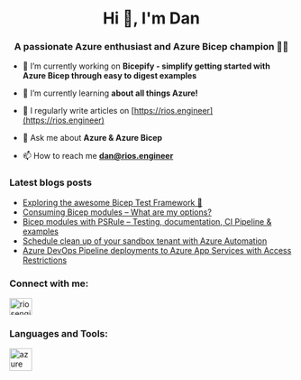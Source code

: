 <h1 align="center">Hi 👋, I'm Dan</h1>
<h3 align="center">A passionate Azure enthusiast and Azure Bicep champion 👑🦾 </h3>

- 🔭 I’m currently working on **Bicepify - simplify getting started with Azure Bicep through easy to digest examples**

- 🌱 I’m currently learning **about all things Azure!**

- 📝 I regularly write articles on [https://rios.engineer](https://rios.engineer)

- 💬 Ask me about **Azure & Azure Bicep**

- 📫 How to reach me **dan@rios.engineer**

### Latest blogs posts
<!-- BLOG-POST-LIST:START -->
- [Exploring the awesome Bicep Test Framework 🧪](https://rios.engineer/exploring-the-bicep-test-framework-%f0%9f%a7%aa/)
- [Consuming Bicep modules – What are my options?](https://rios.engineer/consuming-bicep-modules-what-are-my-options/)
- [Bicep modules with PSRule – Testing, documentation, CI Pipeline &amp; examples](https://rios.engineer/bicep-modules-with-psrule-testing-documentation-ci-pipeline-examples/)
- [Schedule clean up of your sandbox tenant with Azure Automation](https://rios.engineer/schedule-azure-sandbox-cleanup/)
- [Azure DevOps Pipeline deployments to Azure App Services with Access Restrictions](https://rios.engineer/azure-devops-pipeline-deployments-to-azure-app-services-with-access-restrictions/)
<!-- BLOG-POST-LIST:END -->

<h3 align="left">Connect with me:</h3>
<p align="left">
<a href="https://linkedin.com/in/riosengineer" target="blank"><img align="center" src="https://raw.githubusercontent.com/rahuldkjain/github-profile-readme-generator/master/src/images/icons/Social/linked-in-alt.svg" alt="riosengineer" height="30" width="40" /></a>
</p>

<h3 align="left">Languages and Tools:</h3>
<p align="left"> <a href="https://azure.microsoft.com/en-in/" target="_blank" rel="noreferrer"> <img src="https://www.vectorlogo.zone/logos/microsoft_azure/microsoft_azure-icon.svg" alt="azure" width="40" height="40"/> </a> </p>

